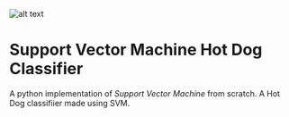 ![alt text](https://miro.medium.com/max/3840/1*GkWTK4BydcVe3d334SKsjg.jpeg)

# Support Vector Machine Hot Dog Classifier
A python implementation of *Support Vector Machine* from scratch.
A Hot Dog classifiier made using SVM.
